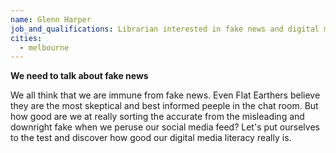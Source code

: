 ```yaml
---
name: Glenn Harper
job_and_qualifications: Librarian interested in fake news and digital media literacy
cities:
  - melbourne
---
```

**We need to talk about fake news**

We all think that we are immune from fake news. Even Flat Earthers believe they are the most skeptical and best informed peeple in the chat room. But how good are we at really sorting the accurate from the misleading and downright fake when we peruse our social media feed? Let's put ourselves to the test and discover how good our digital media literacy really is.
